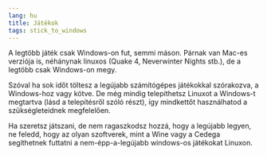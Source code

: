 ```yaml
---
lang: hu
title: Játékok
tags: stick_to_windows
---
```


A legtöbb játék csak Windows-on fut, semmi máson. Párnak van Mac-es verziója is, néhánynak linuxos (Quake 4, Neverwinter Nights stb.), de a legtöbb csak Windows-on megy.

Szóval ha sok időt töltesz a legújabb számítógépes játékokkal szórakozva, a Windows-hoz vagy kötve. De még mindig telepíthetsz Linuxot a Windows-t megtartva (lásd a telepítésről szóló részt), így mindkettőt használhatod a szükségleteidnek megfelelően.

Ha szeretsz játszani, de nem ragaszkodsz hozzá, hogy a legújabb legyen, ne feledd, hogy az olyan szoftverek, mint a Wine vagy a Cedega segíthetnek futtatni a nem-épp-a-legújabb windows-os játékokat Linuxon.

